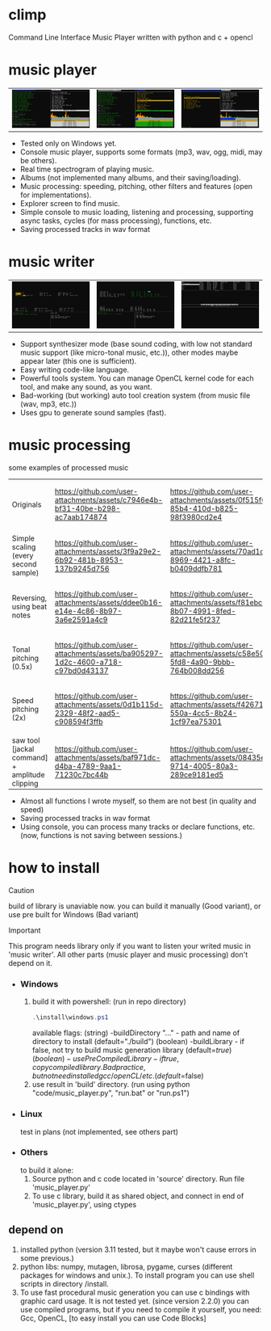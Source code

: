 # climp
Command Line Interface Music Player written with python and c + opencl

# music player
<table>
    <tr>
        <td><img src="./examples/player1.png" alt="./examples/player1.png"></td>
        <td><img src="./examples/player2.png" alt="./examples/player2.png"></td>
        <td><img src="./examples/player3.png" alt="./examples/player3.png"></td>
    </tr>
</table>


* Tested only on Windows yet.
* Console music player, supports some formats (mp3, wav, ogg, midi, may be others).
* Real time spectrogram of playing music.
* Albums (not implemented many albums, and their saving/loading).
* Music processing: speeding, pitching, other filters and features (open for implementations).
* Explorer screen to find music.
* Simple console to music loading, listening and processing, supporting async tasks, cycles (for mass processing), functions, etc.
* Saving processed tracks in wav format

# music writer
<table>
    <tr>
        <td><img src="./examples/writer1.png" alt="./examples/writer1.png"></td>
        <td><img src="./examples/writer2.png" alt="./examples/writer2.png"></td>
        <td><img src="./examples/writer3.png" alt="./examples/writer3.png"></td>
    </tr>
</table>

* Support synthesizer mode (base sound coding, with low not standard music support (like micro-tonal music, etc.)), other modes maybe appear later (this one is sufficient).
* Easy writing code-like language.
* Powerful tools system. You can manage OpenCL kernel code for each tool, and make any sound, as you want.
* Bad-working (but working) auto tool creation system (from music file (wav, mp3, etc.)) 
* Uses gpu to generate sound samples (fast).

# music processing

some examples of processed music



<table>
    
<tr><td>Originals</td>
<td>

https://github.com/user-attachments/assets/c7946e4b-bf31-40be-b298-ac7aab174874

</td><td>

https://github.com/user-attachments/assets/0f515f60-85b4-410d-b825-98f3980cd2e4

</td><td>

https://github.com/user-attachments/assets/f8000325-fd84-4c22-8bd2-a0ba2c99d8a4

</tr><tr><td>Simple scaling (every second sample)</td>
<td>

https://github.com/user-attachments/assets/3f9a29e2-6b92-481b-8953-137b9245d756

</td><td>
    
https://github.com/user-attachments/assets/70ad1cc2-8969-4421-a8fc-b0409ddfb781

</td><td>
    
https://github.com/user-attachments/assets/a85b9017-15ea-40a4-b1f6-a5cc358ca663

</td></tr><tr><td>Reversing, using beat notes</td>
<td>

https://github.com/user-attachments/assets/ddee0b16-e14e-4c86-8b97-3a6e2591a4c9
    
</td><td>

https://github.com/user-attachments/assets/f81ebc72-8b07-4991-8fed-82d21fe5f237

</td><td>

https://github.com/user-attachments/assets/228cdae0-84e4-4ad8-80c9-dcc1b6311d35

</td></tr><tr><td>Tonal pitching (0.5x)</td>
<td>

https://github.com/user-attachments/assets/ba905297-1d2c-4600-a718-c97bd0d43137

</td><td>

https://github.com/user-attachments/assets/c58e5021-5fd8-4a90-9bbb-764b008dd256

</td><td>

https://github.com/user-attachments/assets/e0d360cf-9edb-4a70-992e-8abcd3374c92

</td></tr><tr><td>Speed pitching (2x)</td>
<td>

https://github.com/user-attachments/assets/0d1b115d-2329-48f2-aad5-c908594f3ffb

</td><td>

https://github.com/user-attachments/assets/f42671dc-550a-4cc5-8b24-1cf97ea75301

</td><td>

https://github.com/user-attachments/assets/92c73704-53e4-42d9-90bd-9bc5f56b3a40

</td></tr><tr><td>saw tool [jackal command] + amplitude clipping</td>
<td>

https://github.com/user-attachments/assets/baf971dc-d4ba-4789-9aa1-71230c7bc44b

</td><td>

https://github.com/user-attachments/assets/08435e53-9714-4005-80a3-289ce9181ed5

</td><td>

https://github.com/user-attachments/assets/bb81a053-cb84-4b79-b9d3-e678a4b98ee9

</td></tr>
</table>


* Almost all functions I wrote myself, so them are not best (in quality and speed) 
* Saving processed tracks in wav format
* Using console, you can process many tracks or declare functions, etc. (now, functions is not saving between sessions.)


# how to install 

> [!CAUTION]
> build of library is unaviable now.
> you can build it manually (Good variant), or use pre built for Windows (Bad variant)


> [!IMPORTANT]
> This program needs library only if you want to listen your writed music in 'music writer'.
> All other parts (music player and music processing) don't depend on it.

* ### Windows
    1. build it with powershell:
        (run in repo directory)
        ```ps1
        .\install\windows.ps1
        ```
        available flags:
        (string) -buildDirectory "..."   - path and name of directory to install (default="./build")
        (boolean) -buildLibrary          - if false, not try to build music generation library (default=$true)
        (boolean) -usePreCompiledLibrary - if true, copy compiled library. Bad practice, but not need installed gcc/openCL/etc. (default=$false)
    3. use result in 'build' directory. (run using python "code/music_player.py", "run.bat" or "run.ps1")
* ### Linux
    test in plans (not implemented, see others part)
* ### Others
    to build it alone:
    1. Source python and c code located in 'source' directory. Run file 'music_player.py'
    2. To use c library, build it as shared object, and connect in end of 'music_player.py', using ctypes

## depend on
1. installed python (version 3.11 tested, but it maybe won't cause errors in some previous.)
2. python libs: numpy, mutagen, librosa, pygame, curses (different packages for windows and unix.). 
To install program you can use shell scripts in directory /install.
3. To use fast procedural music generation you can use c bindings with graphic card usage.
It is not tested yet. (since version 2.2.0)
you can use compiled programs, but if you need to compile it yourself,
you need: Gcc, OpenCL, [to easy install you can use Code Blocks]
